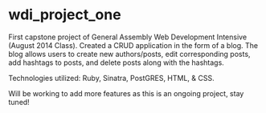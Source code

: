 wdi_project_one
===============
First capstone project of General Assembly Web Development Intensive (August 2014 Class). Created a CRUD application in the form of a blog. The blog allows users to create new authors/posts, edit corresponding posts, add hashtags to posts, and delete posts along with the hashtags. 

Technologies utilized: Ruby, Sinatra, PostGRES, HTML, & CSS.

Will be working to add more features as this is an ongoing project, stay tuned!
